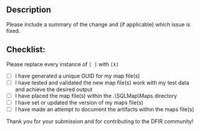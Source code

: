 ## Description

Please include a summary of the change and (if applicable) which issue is fixed.

## Checklist:
Please replace every instance of `[ ]` with `[X]`

- [ ] I have generated a unique GUID for my map file(s)
- [ ] I have tested and validated the new map file(s) work with my test data and achieve the desired output
- [ ] I have placed the map file(s) within the .\SQLMap\Maps directory
- [ ] I have set or updated the version of my maps file(s)
- [ ] I have made an attempt to document the artifacts within the maps file(s)

Thank you for your submission and for contributing to the DFIR community!
